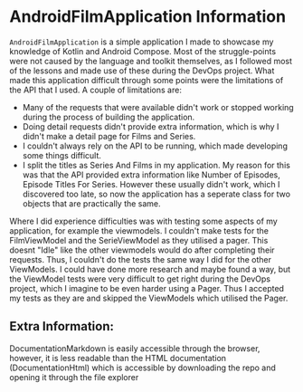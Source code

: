 # AndroidFilmApplication Information
`AndroidFilmApplication` is a simple application I made to showcase my knowledge of Kotlin and Android Compose. Most of the struggle-points were not caused by the language and toolkit themselves, as I followed most of the lessons and made use of these during the DevOps project. What made this application difficult through some points were the limitations of the API that I used.
A couple of limitations are:
- Many of the requests that were available didn't work or stopped working during the process of building the application.
- Doing detail requests didn't provide extra information, which is why I didn't make a detail page for Films and Series.
- I couldn't always rely on the API to be running, which made developing some things difficult.
- I split the titles as Series And Films in my application. My reason for this was that the API provided extra information like Number of Episodes, Episode Titles For Series. However these usually didn't work, which I discovered too late, so now the application has a seperate class for two objects that are practically the same.

Where I did experience difficulties was with testing some aspects of my application, for example the viewmodels. I couldn't make tests for the FilmViewModel and the SerieViewModel as they utilised a pager. This doesnt "Idle" like the other viewmodels would do after completing their requests. Thus, I couldn't do the tests the same way I did for the other ViewModels. I could have done more research and maybe found a way, but the ViewModel tests were very difficult to get right during the DevOps project, which I imagine to be even harder using a Pager.
Thus I accepted my tests as they are and skipped the ViewModels which utilised the Pager.

## Extra Information:
 DocumentationMarkdown is easily accessible through the browser, however, it is less readable than the HTML documentation (DocumentationHtml) which is accessible by downloading the repo and opening it through the file explorer
